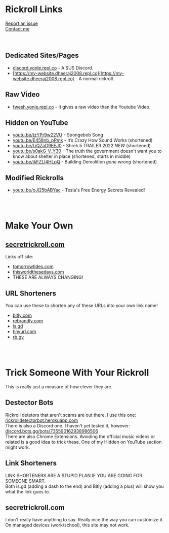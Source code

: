 # Rickroll Links
[Report an issue](https://github.com/VillainsRule2000/rickroll/issues)<br>
[Contact me](https://github.com/orgs/VillainsRule2000/discussions)<br>
<br>
<br>

## Dedicated Sites/Pages
- [discord.yonle.repl.co](https://discord.yonle.repl.co) - A SUS Discord.
- [https://my-website.dheeraj2008.repl.co](https://my-website.dheeraj2008.repl.co) - A normal rickroll.

## Raw Video
- [fwesh.yonle.repl.co](https://fwesh.yonle.repl.co) - It gives a raw video than the Youtube Video.

## Hidden on YouTube
- [youtu.be/tzYPr9w22VU](https://www.youtube.com/watch?v=tzYPr9w22VU) - Spongebob Song
- [youtu.be/E458nb_pPmk](https://www.youtube.com/watch?v=E458nb_pPmk) - It’s Crazy How Sound Works (shortened)
- [youtu.be/LjQZaD9EEJ0](https://www.youtube.com/watch?v=LjQZaD9EEJ0) - Shrek 5 TRAILER 2022 *NEW* (shortened)
- [youtu.be/s0akG-V_Y30](https://www.youtube.com/watch?v=s0akG-V_Y30) - The truth the government doesn't want you to know about shelter in place (shortened, starts in middle)
- [youtu.be/ikFZLI4HLpQ](https://www.youtube.com/watch?v=ikFZLI4HLpQ) - Building Demolition *gone wrong* (shortened)
## Modified Rickrolls
- [youtu.be/oJl25bABYac](https://www.youtube.com/watch?v=oJl25bABYac) - Tesla's Free Energy Secrets Revealed!<br>
<br>
<br>

# Make Your Own
## [secretrickroll.com](https://secretrickroll.com)
Links off site:<br>
- [tomorrowtides.com](https://tomorrowtides.com)
- [thisworldthesedays.com](https://www.thisworldthesedays.com)
- THESE ARE ALWAYS CHANGING!
## URL Shorteners
You can use these to shorten any of these URLs into your own link name!
- [bitly.com](https://bitly.com)
- [rebrandly.com](https://rebrandly.com)
- [is.gd](https://is.gd)
- [tinyurl.com](https://tinyurl.com)
- [rb.gy](https://rb.gy)<br>
<br>
<br>

# Trick Someone With Your Rickroll
This is really just a measure of how clever they are.
## Destector Bots
Rickroll detetors that aren't scams are out there. I use this one: [rickrolldetectorbot.herokuapp.com](https://rickrolldetectorbot.herokuapp.com/)<br>
There is also a Discord one. I haven't yet tested it, however: [discord.bots.gg/bots/735590162938986506](https://discord.bots.gg/bots/735590162938986506)<br>
There are also Chrome Extensions.
Avoiding the official music videos or related is a good idea to trick these. One of my Hidden on YouTube section might work.
## Link Shorteners
LINK SHORTENERS ARE A STUPID PLAN IF YOU ARE GOING FOR SOMEONE SMART.<br>
Both is.gd (adding a dash to the end) and Bitly (adding a plus) will show you what the link goes to.
## secretrickroll.com
I don't really have anything to say. Really nice the way you can customize it.<br>
On managed devices (work/school), this site may not work.
